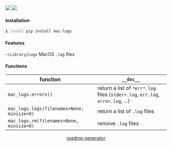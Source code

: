 <!--
https://pypi.org/project/readme-generator/
-->

[![](https://img.shields.io/badge/OS-MacOS-blue.svg?longCache=True)]()
[![](https://img.shields.io/pypi/pyversions/mac-logs.svg?longCache=True)](https://pypi.org/project/mac-logs/)

#### Installation
```bash
$ [sudo] pip install mac-logs
```

#### Features
`~/Library/Logs` MacOS `.log` files

#### Functions
function|`__doc__`
-|-
`mac_logs.errors()` |return a list of `*err*.log` files (`stderr.log`, `err.log`, `error.log`, ...)
`mac_logs.logs(filenames=None, minsize=0)` |return a list of `.log` files
`mac_logs.rm(filenames=None, minsize=0)` |remove `.log` files

<p align="center">
    <a href="https://pypi.org/project/readme-generator/">readme-generator</a>
</p>